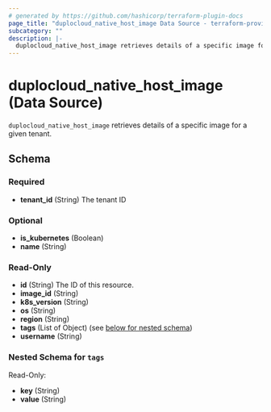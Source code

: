 ```yaml
---
# generated by https://github.com/hashicorp/terraform-plugin-docs
page_title: "duplocloud_native_host_image Data Source - terraform-provider-duplocloud"
subcategory: ""
description: |-
  duplocloud_native_host_image retrieves details of a specific image for a given tenant.
---
```


# duplocloud_native_host_image (Data Source)

`duplocloud_native_host_image` retrieves details of a specific image for a given tenant.



<!-- schema generated by tfplugindocs -->
## Schema

### Required

- **tenant_id** (String) The tenant ID

### Optional

- **is_kubernetes** (Boolean)
- **name** (String)

### Read-Only

- **id** (String) The ID of this resource.
- **image_id** (String)
- **k8s_version** (String)
- **os** (String)
- **region** (String)
- **tags** (List of Object) (see [below for nested schema](#nestedatt--tags))
- **username** (String)

<a id="nestedatt--tags"></a>
### Nested Schema for `tags`

Read-Only:

- **key** (String)
- **value** (String)



